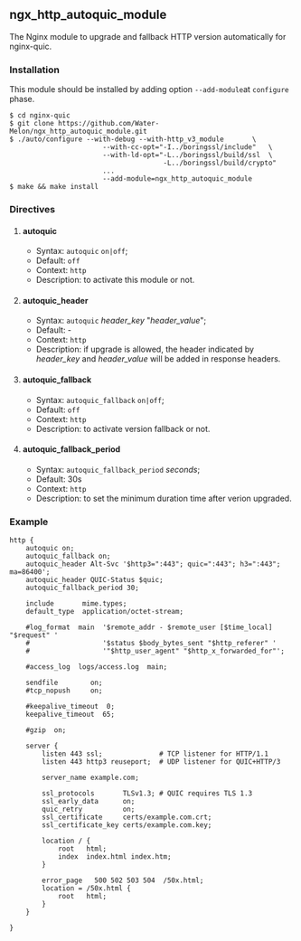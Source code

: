 ## ngx_http_autoquic_module
The Nginx module to upgrade and fallback HTTP version automatically for nginx-quic.



### Installation

This module should be installed by adding option `--add-module`at `configure` phase.

```shell
$ cd nginx-quic
$ git clone https://github.com/Water-Melon/ngx_http_autoquic_module.git
$ ./auto/configure --with-debug --with-http_v3_module       \
                       --with-cc-opt="-I../boringssl/include"   \
                       --with-ld-opt="-L../boringssl/build/ssl  \
                                      -L../boringssl/build/crypto"
                       ...
                       --add-module=ngx_http_autoquic_module
$ make && make install
```



### Directives

1. #### autoquic

   - Syntax: `autoquic` `on|off`;
   - Default: `off`
   - Context: `http`
   - Description: to activate this module or not.

2. #### autoquic_header

   - Syntax: `autoquic` *header_key* "*header_value*";
   - Default: -
   - Context: `http`
   - Description: if upgrade is allowed, the header indicated by *header_key* and *header_value* will be added in response headers.

3. #### autoquic_fallback

   - Syntax: `autoquic_fallback` `on|off`;
   - Default: `off`
   - Context: `http`
   - Description: to activate version fallback or not.

4. #### autoquic_fallback_period

   - Syntax: `autoquic_fallback_period` *seconds*;
   - Default: 30s
   - Context: `http`
   - Description: to set the minimum duration time after verion upgraded.



### Example

```nginx
http {
    autoquic on;
    autoquic_fallback on;
    autoquic_header Alt-Svc '$http3=":443"; quic=":443"; h3=":443"; ma=86400';
    autoquic_header QUIC-Status $quic;
    autoquic_fallback_period 30;

    include       mime.types;
    default_type  application/octet-stream;

    #log_format  main  '$remote_addr - $remote_user [$time_local] "$request" '
    #                  '$status $body_bytes_sent "$http_referer" '
    #                  '"$http_user_agent" "$http_x_forwarded_for"';

    #access_log  logs/access.log  main;

    sendfile        on;
    #tcp_nopush     on;

    #keepalive_timeout  0;
    keepalive_timeout  65;

    #gzip  on;

    server {
        listen 443 ssl;              # TCP listener for HTTP/1.1
        listen 443 http3 reuseport;  # UDP listener for QUIC+HTTP/3

        server_name example.com;

        ssl_protocols       TLSv1.3; # QUIC requires TLS 1.3
        ssl_early_data      on;
        quic_retry          on;
        ssl_certificate     certs/example.com.crt;
        ssl_certificate_key certs/example.com.key;

        location / {
            root   html;
            index  index.html index.htm;
        }

        error_page   500 502 503 504  /50x.html;
        location = /50x.html {
            root   html;
        }
    }

}
```

